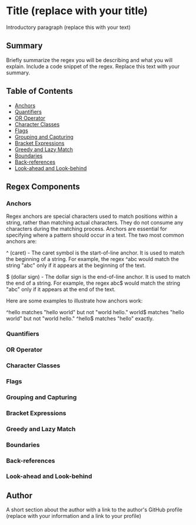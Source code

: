 # Title (replace with your title)

Introductory paragraph (replace this with your text)

## Summary

Briefly summarize the regex you will be describing and what you will explain. Include a code snippet of the regex. Replace this text with your summary.

## Table of Contents

- [Anchors](#anchors)
- [Quantifiers](#quantifiers)
- [OR Operator](#or-operator)
- [Character Classes](#character-classes)
- [Flags](#flags)
- [Grouping and Capturing](#grouping-and-capturing)
- [Bracket Expressions](#bracket-expressions)
- [Greedy and Lazy Match](#greedy-and-lazy-match)
- [Boundaries](#boundaries)
- [Back-references](#back-references)
- [Look-ahead and Look-behind](#look-ahead-and-look-behind)

## Regex Components

### Anchors

Regex anchors are special characters used to match positions within a string, rather than matching actual characters. They do not consume any characters during the matching process. Anchors are essential for specifying where a pattern should occur in a text. The two most common anchors are:

^ (caret) - The caret symbol is the start-of-line anchor. It is used to match the beginning of a string. For example, the regex ^abc would match the string "abc" only if it appears at the beginning of the text.

$ (dollar sign) - The dollar sign is the end-of-line anchor. It is used to match the end of a string. For example, the regex abc$ would match the string "abc" only if it appears at the end of the text.

Here are some examples to illustrate how anchors work:

^hello matches "hello world" but not "world hello."
world$ matches "hello world" but not "world hello."
^hello$ matches "hello" exactly.

### Quantifiers

### OR Operator

### Character Classes

### Flags

### Grouping and Capturing

### Bracket Expressions

### Greedy and Lazy Match

### Boundaries

### Back-references

### Look-ahead and Look-behind

## Author

A short section about the author with a link to the author's GitHub profile (replace with your information and a link to your profile)
